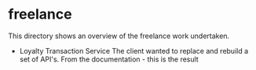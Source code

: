 freelance
=========

This directory shows an overview of the freelance work undertaken.

* Loyalty Transaction  Service
The client wanted to replace and rebuild a set of API's. From the documentation - this is the result
